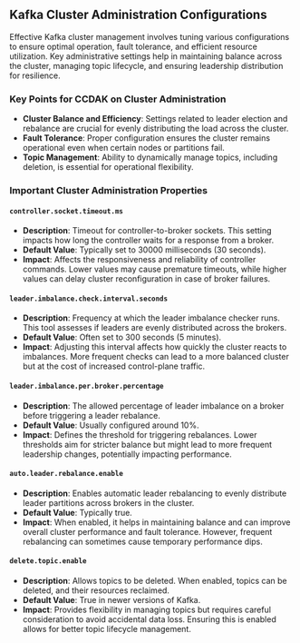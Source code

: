 ## Kafka Cluster Administration Configurations

Effective Kafka cluster management involves tuning various configurations to ensure optimal operation, fault tolerance, and efficient resource utilization. Key administrative settings help in maintaining balance across the cluster, managing topic lifecycle, and ensuring leadership distribution for resilience.

### Key Points for CCDAK on Cluster Administration

- **Cluster Balance and Efficiency**: Settings related to leader election and rebalance are crucial for evenly distributing the load across the cluster.
- **Fault Tolerance**: Proper configuration ensures the cluster remains operational even when certain nodes or partitions fail.
- **Topic Management**: Ability to dynamically manage topics, including deletion, is essential for operational flexibility.

### Important Cluster Administration Properties

#### `controller.socket.timeout.ms`
- **Description**: Timeout for controller-to-broker sockets. This setting impacts how long the controller waits for a response from a broker.
- **Default Value**: Typically set to 30000 milliseconds (30 seconds).
- **Impact**: Affects the responsiveness and reliability of controller commands. Lower values may cause premature timeouts, while higher values can delay cluster reconfiguration in case of broker failures.

#### `leader.imbalance.check.interval.seconds`
- **Description**: Frequency at which the leader imbalance checker runs. This tool assesses if leaders are evenly distributed across the brokers.
- **Default Value**: Often set to 300 seconds (5 minutes).
- **Impact**: Adjusting this interval affects how quickly the cluster reacts to imbalances. More frequent checks can lead to a more balanced cluster but at the cost of increased control-plane traffic.

#### `leader.imbalance.per.broker.percentage`
- **Description**: The allowed percentage of leader imbalance on a broker before triggering a leader rebalance.
- **Default Value**: Usually configured around 10%.
- **Impact**: Defines the threshold for triggering rebalances. Lower thresholds aim for stricter balance but might lead to more frequent leadership changes, potentially impacting performance.

#### `auto.leader.rebalance.enable`
- **Description**: Enables automatic leader rebalancing to evenly distribute leader partitions across brokers in the cluster.
- **Default Value**: Typically true.
- **Impact**: When enabled, it helps in maintaining balance and can improve overall cluster performance and fault tolerance. However, frequent rebalancing can sometimes cause temporary performance dips.

#### `delete.topic.enable`
- **Description**: Allows topics to be deleted. When enabled, topics can be deleted, and their resources reclaimed.
- **Default Value**: True in newer versions of Kafka.
- **Impact**: Provides flexibility in managing topics but requires careful consideration to avoid accidental data loss. Ensuring this is enabled allows for better topic lifecycle management.
